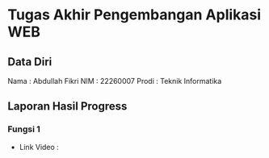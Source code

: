 # Tugas Akhir Pengembangan Aplikasi WEB

## Data Diri

Nama    : Abdullah Fikri
NIM     : 22260007
Prodi   : Teknik Informatika

## Laporan Hasil Progress

### Fungsi 1
- Link Video : 